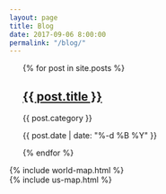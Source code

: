 ```yaml
---
layout: page
title: Blog
date: 2017-09-06 8:00:00
permalink: "/blog/"
---
```


<ul class="post-list">
    {% for post in site.posts %}
    <h2>
        <a class="post-link" href="{{ post.url | prepend: site.baseurl }}">{{ post.title }}</a>
    </h2>
    <p>{{ post.category }}</p>
    <p>{{ post.date | date: "%-d %B %Y" }}</p>
    {% endfor %}
</ul>

<div class="world-map">
    {% include world-map.html %}
</div>

<div class="world-map">
    {% include us-map.html %}
</div>